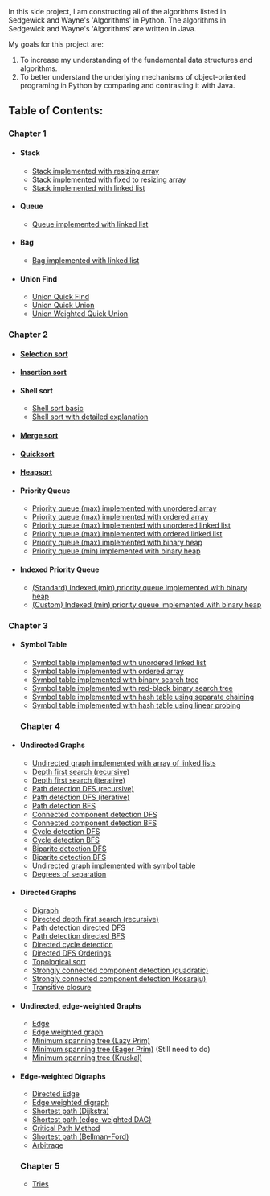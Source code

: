 In this side project, I am constructing all of the algorithms listed in Sedgewick and Wayne's 'Algorithms' in Python. 
The algorithms in Sedgewick and Wayne's 'Algorithms' are written in Java. 

My goals for this project are:
1. To increase my understanding of the fundamental data structures and algorithms. 
2. To better understand the underlying mechanisms of object-oriented programing in Python by comparing and contrasting it with Java.

## Table of Contents:

### Chapter 1
- #### Stack<br>
  - [Stack implemented with resizing array](chapter_1/stack/stack_resizingarray.py)<br>
  - [Stack implemented with fixed to resizing array](chapter_1/stack/stack_resizingarray.py)<br>
  - [Stack implemented with linked list](chapter_1/stack/stack_resizingarray.py)<br>
- #### Queue<br>
  - [Queue implemented with linked list](chapter_1/queue/queue_linkedlist.py)<br>
- #### Bag<br>
  - [Bag implemented with linked list](chapter_1/bag/bag_linkedlist.py)<br>
- #### Union Find<br>
  - [Union Quick Find](chapter_1/union_find/uf_quickfind.py)<br>  
  - [Union Quick Union](chapter_1/union_find/uf_quickunion.py)<br>
  - [Union Weighted Quick Union](chapter_1/union_find/uf_weightedquickunion.py)<br>  
  
### Chapter 2
- #### [Selection sort](chapter_2/selection_sort/selection_sort.py)<br>
- #### [Insertion sort](chapter_2/insertion_sort/insertion_sort.py)<br>
- #### Shell sort<br>
  - [Shell sort basic](chapter_2/shell_sort/shell_sort.py)<br>
  - [Shell sort with detailed explanation](chapter_2/shell_sort/shell_sort_explanation.py)<br>
- #### [Merge sort](chapter_2/merge_sort/merge_sort.py)<br>
- #### [Quicksort](chapter_2/quicksort/quicksort.py)<br>
- #### [Heapsort](chapter_2/heapsort/heapsort.py)<br>
- #### Priority Queue<br>
  - [Priority queue (max) implemented with unordered array](chapter_2/priority_queue/priorityqueue_unorderedarray.py)<br>
  - [Priority queue (max) implemented with ordered array](chapter_2/priority_queue/priorityqueue_orderedarray.py)<br>
  - [Priority queue (max) implemented with unordered linked list](chapter_2/priority_queue/priorityqueue_unorderedlinkedlist.py)<br>
  - [Priority queue (max) implemented with ordered linked list](chapter_2/priority_queue/priorityqueue_orderedlinkedlist.py)<br>
  - [Priority queue (max) implemented with binary heap](chapter_2/priority_queue/priorityqueue_binaryheap.py)<br>
  - [Priority queue (min) implemented with binary heap](chapter_2/priority_queue/priorityqueue_min_binaryheap.py)<br>  
  
- #### Indexed Priority Queue<br>
  - [(Standard) Indexed (min) priority queue implemented with binary heap](chapter_2/priority_queue/indexed_priorityqueue_min_standard.py)<br>  
  - [(Custom) Indexed (min) priority queue implemented with binary heap](chapter_2/priority_queue/indexed_priorityqueue_min_custom.py)<br>   
### Chapter 3
- #### Symbol Table<br>
  - [Symbol table implemented with unordered linked list](chapter_3/st_sequentialsearch_unorderedlinkedlist/st_sequentialsearch_unorderedlinkedlist.py)<br>
  - [Symbol table implemented with ordered array](chapter_3/st_binarysearch_orderedarray/st_binarysearch_orderedarray.py)<br>
  - [Symbol table implemented with binary search tree](chapter_3/st_binarysearchtree/st_binarysearchtree.py)<br>
  - [Symbol table implemented with red-black binary search tree](chapter_3/st_redblack_binarysearchtree/st_redblack_binarysearchtree.py)<br>
  - [Symbol table implemented with hash table using separate chaining](chapter_3/st_hashtable_separatechaining/st_hashtable_separatechaining.py)<br>
  - [Symbol table implemented with hash table using linear probing](chapter_3/st_hashtable_linearprobing/st_hashtable_linearprobing.py)<br>
  
  ### Chapter 4
- #### Undirected Graphs<br>
  - [Undirected graph implemented with array of linked lists](chapter_4/undirected_graphs/graph_array_adjacencylists.py)<br>
  - [Depth first search (recursive)](chapter_4/undirected_graphs/dfs_recursive.py)<br>
  - [Depth first search (iterative)](chapter_4/undirected_graphs/dfs_iterative.py)<br>
  - [Path detection DFS (recursive)](chapter_4/undirected_graphs/paths_dfs_recursive.py)<br>
  - [Path detection DFS (iterative)](chapter_4/undirected_graphs/paths_dfs_iterative.py)<br>
  - [Path detection BFS](chapter_4/undirected_graphs/paths_bfs.py)<br>
  - [Connected component detection DFS](chapter_4/undirected_graphs/connected_components.py)<br>
  - [Connected component detection BFS](chapter_4/undirected_graphs/connected_components_bfs.py)<br>
  - [Cycle detection DFS](chapter_4/undirected_graphs/cycle.py)<br>
  - [Cycle detection BFS](chapter_4/undirected_graphs/cycle_bfs.py)<br>
  - [Biparite detection DFS](chapter_4/undirected_graphs/biparite.py)<br>
  - [Biparite detection BFS](chapter_4/undirected_graphs/biparite_bfs.py)<br>
  - [Undirected graph implemented with symbol table](chapter_4/undirected_graphs/symbol_graph.py)<br>
  - [Degrees of separation](chapter_4/undirected_graphs/degrees_of_separation.py)<br>
  
- #### Directed Graphs <br>
  - [Digraph](chapter_4/directed_graphs/digraph.py)<br>
  - [Directed depth first search (recursive)](chapter_4/directed_graphs/directed_dfs.py)<br>
  - [Path detection directed DFS](chapter_4/directed_graphs/paths_dfs_directed.py)<br>
  - [Path detection directed BFS](chapter_4/directed_graphs/paths_bfs_directed.py)<br>
  - [Directed cycle detection](chapter_4/directed_graphs/directed_cycle.py)<br>
  - [Directed DFS Orderings](chapter_4/directed_graphs/directed_dfs_orderings.py)<br>
  - [Topological sort](chapter_4/directed_graphs/topological.py)<br>
  - [Strongly connected component detection (quadratic)](chapter_4/directed_graphs/scc_quadratic.py)<br>
  - [Strongly connected component detection (Kosaraju)](chapter_4/directed_graphs/scc_kosaraju.py)<br>
  - [Transitive closure](chapter_4/directed_graphs/transitive_closure.py)<br>
  
- #### Undirected, edge-weighted Graphs <br>
  - [Edge](chapter_4/edge_weighted_graphs/edge.py)<br>
  - [Edge weighted graph](chapter_4/edge_weighted_graphs/edge_weighted_graph.py)<br>
  - [Minimum spanning tree (Lazy Prim)](chapter_4/edge_weighted_graphs/mst_lazyprim.py)<br>
  - [Minimum spanning tree (Eager Prim)](chapter_4/edge_weighted_graphs/mst_eagerprim.py)  (Still need to do)<br>
  - [Minimum spanning tree (Kruskal)](chapter_4/edge_weighted_graphs/mst_kruskal.py)<br>
  
- #### Edge-weighted Digraphs <br>
  - [Directed Edge](chapter_4/edge_weighted_digraphs/directed_edge.py)<br>
  - [Edge weighted digraph](chapter_4/edge_weighted_digraphs/edge_weighted_digraph.py)<br>
  - [Shortest path (Dijkstra)](chapter_4/edge_weighted_digraphs/sp_dijkstra.py)<br>
  - [Shortest path (edge-weighted DAG)](chapter_4/edge_weighted_digraphs/sp_acyclic.py)<br>
  - [Critical Path Method](chapter_4/edge_weighted_digraphs/cpm.py)<br>
  - [Shortest path (Bellman-Ford)](chapter_4/edge_weighted_digraphs/sp_bellmanford.py)<br> 
  - [Arbitrage](chapter_4/edge_weighted_digraphs/arbitrage.py)<br>   
  

  ### Chapter 5
  - [Tries](chapter_5/tries.py)<br>

